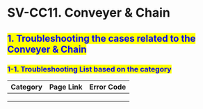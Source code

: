 # SV-CC11. Conveyer & Chain

## <mark style="color:blue;">1. Troubleshooting the cases related to the Conveyer & Chain</mark>

### &#x20;   <mark style="color:blue;">1-1. Troubleshooting List based on the category</mark>

| Category | Page Link | Error Code |
| -------- | --------- | ---------- |
|          |           |            |
|          |           |            |
|          |           |            |
